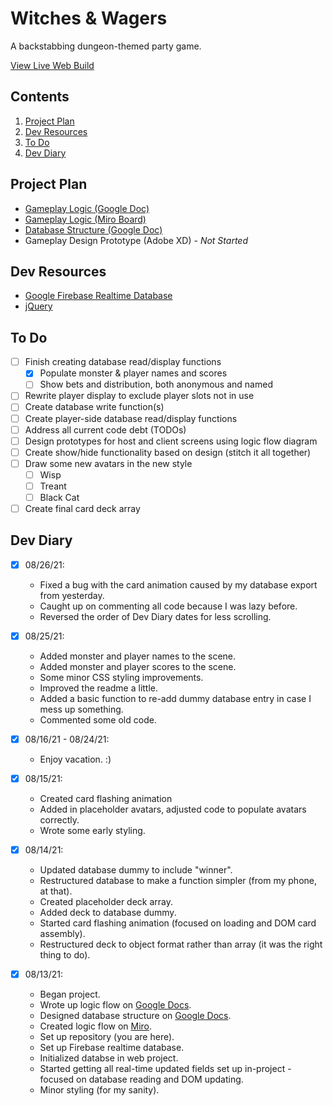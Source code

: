 # Witches & Wagers
A backstabbing dungeon-themed party game.

[View Live Web Build](https://susanpallmann.github.io/witches-and-wagers/)

## Contents
1. [Project Plan](#project-plan)
1. [Dev Resources](#dev-resources)
1. [To Do](#to-do)
1. [Dev Diary](#dev-diary)

## Project Plan
- [Gameplay Logic (Google Doc)](https://docs.google.com/document/d/1f_4MNYwZ1uQ96jU5jy9jnCGe85VRp2VgsE4S7wsvh5I/edit?usp=sharing)
- [Gameplay Logic (Miro Board)](https://miro.com/app/board/o9J_l2-v3mI=/)
- [Database Structure (Google Doc)](https://docs.google.com/document/d/10EucJKtGXdxRgWEyUUHI-u_hpfNFlF82tKnT0N_PWjo/edit?usp=sharing)
- Gameplay Design Prototype (Adobe XD) - *Not Started*

## Dev Resources
- [Google Firebase Realtime Database](https://firebase.google.com/products/realtime-database)
- [jQuery](https://jquery.com/)

## To Do
- [ ] Finish creating database read/display functions
   - [X] Populate monster & player names and scores
   - [ ] Show bets and distribution, both anonymous and named
- [ ] Rewrite player display to exclude player slots not in use
- [ ] Create database write function(s)
- [ ] Create player-side database read/display functions
- [ ] Address all current code debt (TODOs)
- [ ] Design prototypes for host and client screens using logic flow diagram
- [ ] Create show/hide functionality based on design (stitch it all together)
- [ ] Draw some new avatars in the new style
   - [ ] Wisp
   - [ ] Treant
   - [ ] Black Cat
- [ ] Create final card deck array

## Dev Diary

- [X] 08/26/21:

  * Fixed a bug with the card animation caused by my database export from yesterday.
  * Caught up on commenting all code because I was lazy before.
  * Reversed the order of Dev Diary dates for less scrolling.

- [X] 08/25/21:

  * Added monster and player names to the scene.
  * Added monster and player scores to the scene.
  * Some minor CSS styling improvements.
  * Improved the readme a little.
  * Added a basic function to re-add dummy database entry in case I mess up something.
  * Commented some old code.

- [X] 08/16/21 - 08/24/21:

  * Enjoy vacation. :)

- [X] 08/15/21:

  * Created card flashing animation
  * Added in placeholder avatars, adjusted code to populate avatars correctly.
  * Wrote some early styling.

- [X] 08/14/21:

  * Updated database dummy to include "winner".
  * Restructured database to make a function simpler (from my phone, at that).
  * Created placeholder deck array.
  * Added deck to database dummy.
  * Started card flashing animation (focused on loading and DOM card assembly).
  * Restructured deck to object format rather than array (it was the right thing to do).

- [x] 08/13/21: 

  * Began project.
  * Wrote up logic flow on [Google Docs](https://docs.google.com/document/d/1f_4MNYwZ1uQ96jU5jy9jnCGe85VRp2VgsE4S7wsvh5I/edit?usp=sharing).
  * Designed database structure on [Google Docs](https://docs.google.com/document/d/10EucJKtGXdxRgWEyUUHI-u_hpfNFlF82tKnT0N_PWjo/edit?usp=sharing).
  * Created logic flow on [Miro](https://miro.com/app/board/o9J_l2-v3mI=/).
  * Set up repository (you are here).
  * Set up Firebase realtime database.
  * Initialized databse in web project.
  * Started getting all real-time updated fields set up in-project - focused on database reading and DOM updating.
  * Minor styling (for my sanity).
